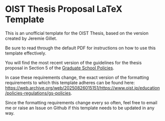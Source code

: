 # OIST Thesis Proposal LaTeX Template

This is an unofficial template for the OIST Thesis, based on the
version created by Jeremie Gillet.

Be sure to read through the default PDF for instructions on how to use
this template effectively.

You will find the most recent version of the guidelines for the thesis proposal
in Section 5 of the [Graduate School Policies](https://www.oist.jp/education/policies-regulations/gs-policies).

In case these requirements change, the exact version of the formatting
requirements to which this template adheres can be found here:
https://web.archive.org/web/20250826015151/https://www.oist.jp/education/policies-regulations/gs-policies.

Since the formatting requirements change every so often, feel free to email
me or raise an Issue on Github if this template needs to be updated in any way.
